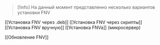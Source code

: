 > [!info] 
> На данный момент представленно несколько вариантов установки FNV

[[Установка FNV через .deb]]
[[Установка FNV через скрипты]]
[[Установка FNV вручную]]
[[Установка FNVa]] (микросервер)

[[Обновление FNV]]